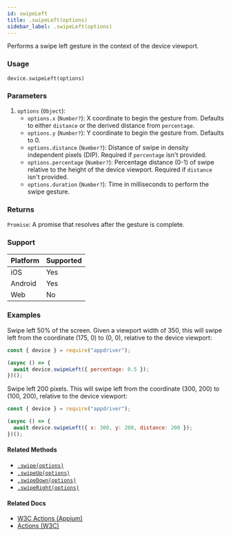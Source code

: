 ```yaml
---
id: swipeLeft
title: .swipeLeft(options)
sidebar_label: .swipeLeft(options)
---
```


Performs a swipe left gesture in the context of the device viewport.

### Usage

```text
device.swipeLeft(options)
```

### Parameters

1. `options` (`Object`):
    - `options.x` (`Number?`): X coordinate to begin the gesture from. Defaults to either `distance` or the derived distance from `percentage`.
    - `options.y` (`Number?`): Y coordinate to begin the gesture from. Defaults to 0.
    - `options.distance` (`Number?`): Distance of swipe in density independent pixels (DIP). Required if `percentage` isn't provided.
    - `options.percentage` (`Number?`): Percentage distance (0-1) of swipe relative to the height of the device viewport. Required if `distance` isn't provided. 
    - `options.duration` (`Number?`): Time in milliseconds to perform the swipe gesture.

### Returns

`Promise`: A promise that resolves after the gesture is complete.

### Support

| Platform | Supported |
| -------- | --------- |
| iOS      | Yes       |
| Android  | Yes       |
| Web      | No        |

### Examples

Swipe left 50% of the screen. Given a viewport width of 350, this will swipe left from the coordinate (175, 0) to (0, 0), relative to the device viewport:

```javascript
const { device } = require("appdriver");

(async () => {
  await device.swipeLeft({ percentage: 0.5 });
})();
```

Swipe left 200 pixels. This will swipe left from the coordinate (300, 200) to (100, 200), relative to the device viewport:

```javascript
const { device } = require("appdriver");

(async () => {
  await device.swipeLeft({ x: 300, y: 200, distance: 200 });
})();
```

#### Related Methods

- [`.swipe(options)`](./swipe.md)
- [`.swipeUp(options)`](./swipeUp.md)
- [`.swipeDown(options)`](./swipeDown.md)
- [`.swipeRight(options)`](./swipeRight.md)

#### Related Docs

- [W3C Actions (Appium)](http://appium.io/docs/en/commands/interactions/actions/)
- [Actions (W3C)](https://www.w3.org/TR/webdriver/#actions)